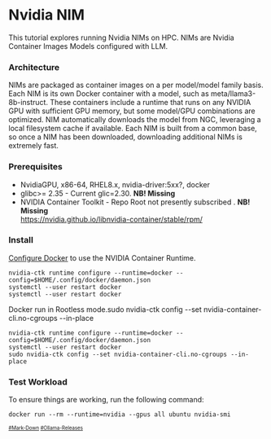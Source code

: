 # Nvidia NIM
This tutorial explores running Nvidia NIMs on HPC. NIMs are Nvidia Container Images Models configured with LLM.
### Architecture
NIMs are packaged as container images on a per model/model family basis. Each NIM is its own Docker container with a model, such as meta/llama3-8b-instruct. These containers include a runtime that runs on any NVIDIA GPU with sufficient GPU memory, but some model/GPU combinations are optimized. NIM automatically downloads the model from NGC, leveraging a local filesystem cache if available. Each NIM is built from a common base, so once a NIM has been downloaded, downloading additional NIMs is extremely fast.
### Prerequisites
* NvidiaGPU, x86-64, RHEL8.x, nvidia-driver:5xx?, docker
* glibc>= 2.35 - Current glic=2.30. **NB! Missing**
* NVIDIA Container Toolkit - Repo Root not presently subscribed . **NB! Missing**  
https://nvidia.github.io/libnvidia-container/stable/rpm/ 
### Install
[Configure Docker](https://docs.nvidia.com/datacenter/cloud-native/container-toolkit/latest/install-guide.html#configuring-docker)
to use the NVIDIA Container Runtime.  
```
nvidia-ctk runtime configure --runtime=docker --config=$HOME/.config/docker/daemon.json
systemctl --user restart docker
systemctl --user restart docker
```
Docker run in Rootless mode.sudo nvidia-ctk config --set nvidia-container-cli.no-cgroups --in-place
```
nvidia-ctk runtime configure --runtime=docker --config=$HOME/.config/docker/daemon.json
systemctl --user restart docker
sudo nvidia-ctk config --set nvidia-container-cli.no-cgroups --in-place
```
### Test Workload
To ensure things are working, run the following command:
```
docker run --rm --runtime=nvidia --gpus all ubuntu nvidia-smi
```
<sub><sub>
[#Mark-Down](https://daringfireball.net/projects/markdown/)
[#Ollama-Releases](https://github.com/ollama/ollama/releases)
